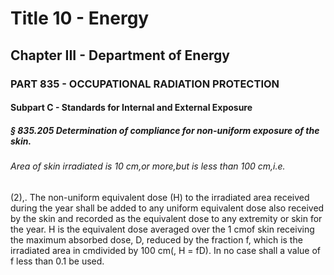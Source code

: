 
# Title 10 - Energy
## Chapter III - Department of Energy
### PART 835 - OCCUPATIONAL RADIATION PROTECTION
#### Subpart C - Standards for Internal and External Exposure
##### § 835.205 Determination of compliance for non-uniform exposure of the skin.
###### Area of skin irradiated is 10 cm,or more,but is less than 100 cm,i.e.

(2),. The non-uniform equivalent dose (H) to the irradiated area received during the year shall be added to any uniform equivalent dose also received by the skin and recorded as the equivalent dose to any extremity or skin for the year. H is the equivalent dose averaged over the 1 cmof skin receiving the maximum absorbed dose, D, reduced by the fraction f, which is the irradiated area in cmdivided by 100 cm(, H = fD). In no case shall a value of f less than 0.1 be used.
